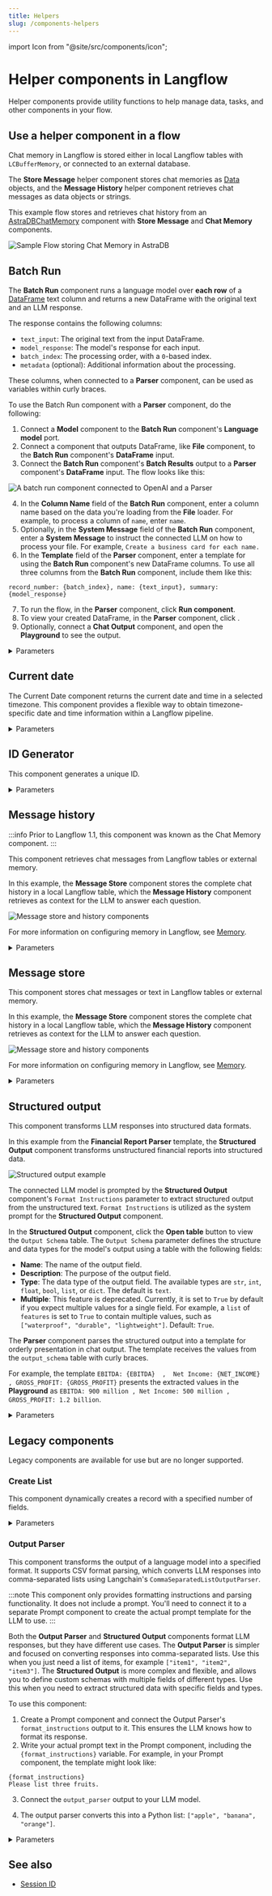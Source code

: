 ```yaml
---
title: Helpers
slug: /components-helpers
---
```


import Icon from "@site/src/components/icon";

# Helper components in Langflow

Helper components provide utility functions to help manage data, tasks, and other components in your flow.

## Use a helper component in a flow

Chat memory in Langflow is stored either in local Langflow tables with `LCBufferMemory`, or connected to an external database.

The **Store Message** helper component stores chat memories as [Data](/docs/concepts-objects) objects, and the **Message History** helper component retrieves chat messages as data objects or strings.

This example flow stores and retrieves chat history from an [AstraDBChatMemory](/docs/components-memories#astradbchatmemory-component) component with **Store Message** and **Chat Memory** components.

![Sample Flow storing Chat Memory in AstraDB](/img/astra_db_chat_memory_rounded.png)

## Batch Run

The **Batch Run** component runs a language model over **each row** of a [DataFrame](/docs/concepts-objects#dataframe-object) text column and returns a new DataFrame with the original text and an LLM response.

The response contains the following columns:

* `text_input`: The original text from the input DataFrame.
* `model_response`: The model's response for each input.
* `batch_index`: The processing order, with a `0`-based index.
* `metadata` (optional): Additional information about the processing.

These columns, when connected to a **Parser** component, can be used as variables within curly braces.

To use the Batch Run component with a **Parser** component, do the following:

1. Connect a **Model** component to the **Batch Run** component's **Language model** port.
2. Connect a component that outputs DataFrame, like **File** component, to the **Batch Run** component's **DataFrame** input.
3. Connect the **Batch Run** component's **Batch Results** output to a **Parser** component's **DataFrame** input.
The flow looks like this:

![A batch run component connected to OpenAI and a Parser](/img/component-batch-run.png)

4. In the **Column Name** field of the **Batch Run** component, enter a column name based on the data you're loading from the **File** loader. For example, to process a column of `name`, enter `name`.
5. Optionally, in the **System Message** field of the **Batch Run** component, enter a **System Message** to instruct the connected LLM on how to process your file. For example, `Create a business card for each name.`
6. In the **Template** field of the **Parser** component, enter a template for using the **Batch Run** component's new DataFrame columns.
To use all three columns from the **Batch Run** component, include them like this:
```text
record_number: {batch_index}, name: {text_input}, summary: {model_response}
```
7. To run the flow, in the **Parser** component, click <Icon name="Play" aria-hidden="true"/> **Run component**.
8. To view your created DataFrame, in the **Parser** component, click <Icon name="TextSearch" aria-hidden="true"/>.
9. Optionally, connect a **Chat Output** component, and open the **Playground** to see the output.

<details>
<summary>Parameters</summary>

**Inputs**

| Name | Type | Description |
|------|------|-------------|
| model | HandleInput | Connect the 'Language Model' output from your LLM component here. Required. |
| system_message | MultilineInput | A multi-line system instruction for all rows in the DataFrame. |
| df | DataFrameInput | The DataFrame whose column is treated as text messages, as specified by 'column_name'. Required. |
| column_name | MessageTextInput | The name of the DataFrame column to treat as text messages. If empty, all columns are formatted in TOML. |
| output_column_name | MessageTextInput | Name of the column where the model's response is stored. Default=`model_response`. |
| enable_metadata | BoolInput | If True, add metadata to the output DataFrame. |

**Outputs**

| Name | Type | Description |
|------|------|-------------|
| batch_results | DataFrame | A DataFrame with all original columns plus the model's response column. |

</details>

## Current date

The Current Date component returns the current date and time in a selected timezone. This component provides a flexible way to obtain timezone-specific date and time information within a Langflow pipeline.

<details>
<summary>Parameters</summary>

**Inputs**

| Name | Type | Description |
|------|------|-------------|
| timezone | String | The timezone for the current date and time. |

**Outputs**

| Name | Type | Description |
|------|------|-------------|
| current_date | String | The resulting current date and time in the selected timezone. |

</details>

## ID Generator

This component generates a unique ID.

<details>
<summary>Parameters</summary>

**Inputs**

| Name | Type | Description |
|------|------|-------------|
| unique_id | String | The generated unique ID. |

**Outputs**

| Name | Type | Description |
|------|------|-------------|
| id | String | The generated unique ID. |

</details>

## Message history

:::info
Prior to Langflow 1.1, this component was known as the Chat Memory component.
:::

This component retrieves chat messages from Langflow tables or external memory.

In this example, the **Message Store** component stores the complete chat history in a local Langflow table, which the **Message History** component retrieves as context for the LLM to answer each question.

![Message store and history components](/img/component-message-history-message-store.png)

For more information on configuring memory in Langflow, see [Memory](/docs/memory).

<details>
<summary>Parameters</summary>

**Inputs**

| Name | Type | Description |
|------|------|-------------|
| memory | Memory | Retrieve messages from an external memory. If empty, the Langflow tables are used. |
| sender | String | Filter by sender type. |
| sender_name | String | Filter by sender name. |
| n_messages | Integer | The number of messages to retrieve. |
| session_id | String | The session ID of the chat. If empty, the current session ID parameter is used. |
| order | String | The order of the messages. |
| template | String | The template to use for formatting the data. It can contain the keys `{text}`, `{sender}` or any other key in the message data. |

**Outputs**

| Name | Type | Description |
|------|------|-------------|
| messages | Data | The retrieved messages as Data objects. |
| messages_text | Message | The retrieved messages formatted as text. |
| dataframe | DataFrame | A DataFrame containing the message data. |

</details>

## Message store

This component stores chat messages or text in Langflow tables or external memory.

In this example, the **Message Store** component stores the complete chat history in a local Langflow table, which the **Message History** component retrieves as context for the LLM to answer each question.

![Message store and history components](/img/component-message-history-message-store.png)

For more information on configuring memory in Langflow, see [Memory](/docs/memory).

<details>
<summary>Parameters</summary>

**Inputs**

| Name | Type | Description |
|------|------|-------------|
| message | String | The chat message to be stored. (Required) |
| memory | Memory | The external memory to store the message. If empty, the Langflow tables are used. |
| sender | String | The sender of the message. Can be Machine or User. If empty, the current sender parameter is used. |
| sender_name | String | The name of the sender. Can be AI or User. If empty, the current sender parameter is used. |
| session_id | String | The session ID of the chat. If empty, the current session ID parameter is used. |

**Outputs**

| Name | Type | Description |
|------|------|-------------|
| stored_messages | List[Data] | The list of stored messages after the current message has been added. |

</details>

## Structured output

This component transforms LLM responses into structured data formats.

In this example from the **Financial Report Parser** template, the **Structured Output** component transforms unstructured financial reports into structured data.

![Structured output example](/img/component-structured-output.png)

The connected LLM model is prompted by the **Structured Output** component's `Format Instructions` parameter to extract structured output from the unstructured text. `Format Instructions` is utilized as the system prompt for the **Structured Output** component.

In the **Structured Output** component, click the **Open table** button to view the `Output Schema` table.
The `Output Schema` parameter defines the structure and data types for the model's output using a table with the following fields:

* **Name**: The name of the output field.
* **Description**: The purpose of the output field.
* **Type**: The data type of the output field. The available types are `str`, `int`, `float`, `bool`, `list`, or `dict`. The default is `text`.
* **Multiple**: This feature is deprecated. Currently, it is set to `True` by default if you expect multiple values for a single field. For example, a `list` of `features` is set to `True` to contain multiple values, such as `["waterproof", "durable", "lightweight"]`. Default: `True`.

The **Parser** component parses the structured output into a template for orderly presentation in chat output. The template receives the values from the `output_schema` table with curly braces.

For example, the template `EBITDA: {EBITDA}  ,  Net Income: {NET_INCOME} , GROSS_PROFIT: {GROSS_PROFIT}` presents the extracted values in the **Playground** as `EBITDA: 900 million , Net Income: 500 million , GROSS_PROFIT: 1.2 billion`.

<details>
<summary>Parameters</summary>

**Inputs**

| Name | Type | Description |
|------|------|-------------|
| llm | LanguageModel | The language model to use to generate the structured output. |
| input_value | String | The input message to the language model. |
| system_prompt | String | The instructions to the language model for formatting the output. |
| schema_name | String | The name for the output data schema. |
| output_schema | Table | The structure and data types for the model's output. |
| multiple | Boolean | [Deprecated] Always set to `True`. |

**Outputs**

| Name | Type | Description |
|------|------|-------------|
| structured_output | Data | The structured output is a Data object based on the defined schema. |

</details>

## Legacy components

Legacy components are available for use but are no longer supported.

### Create List

This component dynamically creates a record with a specified number of fields.

<details>
<summary>Parameters</summary>

**Inputs**

| Name | Type | Description |
|------|------|-------------|
| n_fields | Integer | The number of fields to be added to the record. |
| text_key | String | The key used as text. |

**Outputs**

| Name | Type | Description |
|------|------|-------------|
| list | List | The dynamically created list with the specified number of fields. |

</details>

### Output Parser

This component transforms the output of a language model into a specified format. It supports CSV format parsing, which converts LLM responses into comma-separated lists using Langchain's `CommaSeparatedListOutputParser`.

:::note
This component only provides formatting instructions and parsing functionality. It does not include a prompt. You'll need to connect it to a separate Prompt component to create the actual prompt template for the LLM to use.
:::

Both the **Output Parser** and **Structured Output** components format LLM responses, but they have different use cases.
The **Output Parser** is simpler and focused on converting responses into comma-separated lists. Use this when you just need a list of items, for example `["item1", "item2", "item3"]`.
The **Structured Output** is more complex and flexible, and allows you to define custom schemas with multiple fields of different types. Use this when you need to extract structured data with specific fields and types.

To use this component:

1. Create a Prompt component and connect the Output Parser's `format_instructions` output to it. This ensures the LLM knows how to format its response.
2. Write your actual prompt text in the Prompt component, including the `{format_instructions}` variable.
For example, in your Prompt component, the template might look like:
```
{format_instructions}
Please list three fruits.
```
3. Connect the `output_parser` output to your LLM model.

4. The output parser converts this into a Python list: `["apple", "banana", "orange"]`.

<details>
<summary>Parameters</summary>

**Inputs**

| Name | Type | Description |
|------|------|-------------|
| parser_type | String | The parser type. Currently supports "CSV". |

**Outputs**

| Name | Type | Description |
|------|------|-------------|
| format_instructions | String | Pass to a prompt template to include formatting instructions for LLM responses. |
| output_parser | Parser | The constructed output parser that can be used to parse LLM responses. |

</details>

## See also

- [Session ID](/docs/session-id)